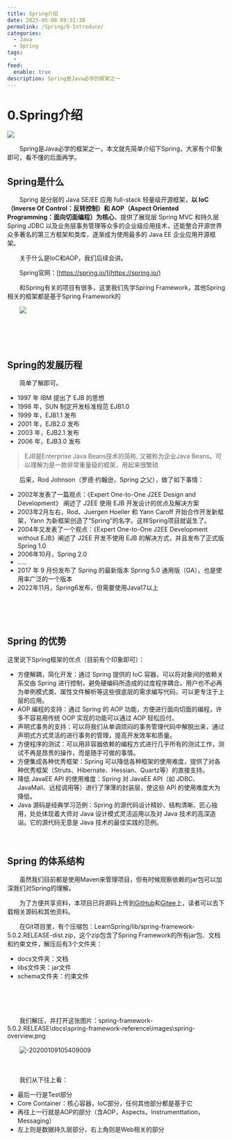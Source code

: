 ```yaml
---
title: Spring介绍
date: 2023-05-08 09:31:38
permalink: /Spring/0-Introduce/
categories:
  - Java
  - Spring
tags:
  - 
feed:
  enable: true
description: Spring是Java必学的框架之一
---
```

# 0.Spring介绍

![](https://image.peterjxl.com/blog/439.jpg)

　　Spring是Java必学的框架之一，本文就先简单介绍下Spring，大家有个印象即可，看不懂的后面再学。

<!-- more -->

## Spring是什么

　　Spring 是分层的 Java SE/EE 应用 full-stack 轻量级开源框架，**以 IoC（Inverse Of Control：反转控制）和 AOP（Aspect Oriented Programming：面向切面编程）为核心**，提供了展现层 Spring MVC 和持久层 Spring JDBC 以及业务层事务管理等众多的企业级应用技术，还能整合开源世界众多著名的第三方框架和类库，逐渐成为使用最多的 Java EE 企业应用开源框架。

　　关于什么是IoC和AOP，我们后续会讲。

　　Spring官网：[https://spring.io/](https://spring.io/)

　　和Spring有关的项目有很多，这里我们先学Spring Framework，其他Spring相关的框架都是基于Spring Framework的

　　![](https://image.peterjxl.com/blog/image-20230501081408-3udho51.png)

　　‍

　　‍

## Spring的发展历程

　　简单了解即可。

* 1997 年 IBM 提出了 EJB 的思想
* 1998 年，SUN 制定开发标准规范 EJB1.0
* 1999 年，EJB1.1 发布
* 2001 年，EJB2.0 发布
* 2003 年，EJB2.1 发布
* 2006 年，EJB3.0 发布

> EJB是Enterprise Java Beans技术的简称, 又被称为企业Java Beans。可以理解为是一款非常重量级的框架，用起来很繁琐

　　后来，Rod Johnson（罗德·约翰逊，Spring 之父），做了如下事情：

* 2002年发表了一篇观点：《Expert One-to-One J2EE Design and Development》 阐述了 J2EE 使用 EJB 开发设计的优点及解决方案
* 2003年2月左右，Rod、Juergen Hoeller 和 Yann Caroff 开始合作开发新框架，Yann 为新框架创造了“Spring”的名字。这样Spring项目就诞生了。
* 2004年又发表了一个观点：《Expert One-to-One J2EE Development without EJB》阐述了 J2EE 开发不使用 EJB 的解决方式，并且发布了正式版 Spring 1.0
* 2006年10月，Spring 2.0
* .....
* 2017 年 9 月份发布了 Spring 的最新版本 Spring 5.0 通用版（GA），也是使用率广泛的一个版本
* 2022年11月，Spring6发布，但需要使用Java17以上

　　‍

　　‍

## Spring 的优势

这里说下Spring框架的优点（目前有个印象即可）：

* 方便解耦，简化开发：通过 Spring 提供的 IoC 容器，可以将对象间的依赖关系交由 Spring 进行控制，避免硬编码所造成的过度程序耦合。用户也不必再为单例模式类、属性文件解析等这些很底层的需求编写代码，可以更专注于上层的应用。
* AOP 编程的支持：通过 Spring 的 AOP 功能，方便进行面向切面的编程，许多不容易用传统 OOP 实现的功能可以通过 AOP 轻松应付。
* 声明式事务的支持：可以将我们从单调烦闷的事务管理代码中解脱出来，通过声明式方式灵活的进行事务的管理，提高开发效率和质量。
* 方便程序的测试：可以用非容器依赖的编程方式进行几乎所有的测试工作，测试不再是昂贵的操作，而是随手可做的事情。
* 方便集成各种优秀框架：Spring 可以降低各种框架的使用难度，提供了对各种优秀框架（Struts、Hibernate、Hessian、Quartz等）的直接支持。
* 降低 JavaEE API 的使用难度：Spring 对 JavaEE API（如 JDBC、JavaMail、远程调用等）进行了薄薄的封装层，使这些 API 的使用难度大为降低。
* Java 源码是经典学习范例：Spring 的源代码设计精妙、结构清晰、匠心独用，处处体现着大师对 Java 设计模式灵活运用以及对 Java 技术的高深造诣。它的源代码无意是 Java 技术的最佳实践的范例。

　　‍

## Spring  的体系结构

　　虽然我们目前都是使用Maven来管理项目，但有时候观察依赖的jar包可以加深我们对Spring的理解。

　　为了方便共享资料，本项目已将源码上传到[GitHub](https://github.com/Peter-JXL/LearnSpring)和[Gitee](https://gitee.com/peterjxl/LearnSpring)上，读者可以去下载相关源码和其他资料。

　　在Git项目里，有个压缩包：LearnSpring/lib/spring-framework-5.0.2.RELEASE-dist.zip，这个zip包含了Spring Framework的所有jar包、文档和约束文件，解压后有3个文件夹：

* docs文件夹：文档
* libs文件夹：jar文件
* schema文件夹：约束文件

　　‍

　　‍

　　我们解压，并打开这张图片：spring-framework-5.0.2.RELEASE\docs\spring-framework-reference\images\spring-overview.png

　　![-20200109105409009](https://image.peterjxl.com/blog/image-20200109105409009.png)

　　

　　我们从下往上看：

* 最后一行是Test部分
* Core Container：核心容器，IoC部分，任何其他部分都是基于它
* 再往上一行就是AOP的部分（含AOP，Aspects，Instrumenttation，Messaging）
* 左上则是数据持久层部分，右上角则是Web相关的部分

　　‍
